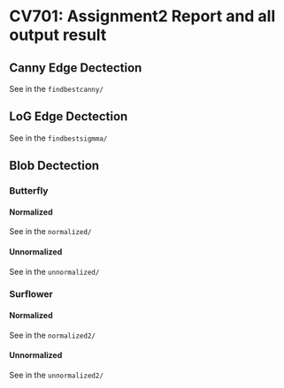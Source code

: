 # CV701: Assignment2 Report and all output result

## Canny Edge Dectection

See in the ```findbestcanny/```

## LoG Edge Dectection
See in the ```findbestsigmma/```

## Blob Dectection

### Butterfly

#### Normalized
See in the ```normalized/```

#### Unnormalized
See in the ```unnormalized/```

### Surflower

#### Normalized
See in the ```normalized2/```

#### Unnormalized
See in the ```unnormalized2/```